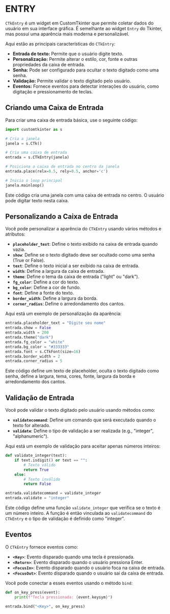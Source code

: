 # ENTRY
`CTkEntry` é um widget em CustomTkinter que permite coletar dados do usuário em sua interface gráfica. É semelhante ao widget `Entry` do Tkinter, mas possui uma aparência mais moderna e personalizável.

Aqui estão as principais características do `CTkEntry`:

* **Entrada de texto:** Permite que o usuário digite texto.
* **Personalização:** Permite alterar o estilo, cor, fonte e outras propriedades da caixa de entrada.
* **Senha:** Pode ser configurado para ocultar o texto digitado como uma senha.
* **Validação:** Permite validar o texto digitado pelo usuário.
* **Eventos:** Fornece eventos para detectar interações do usuário, como digitação e pressionamento de teclas.

## Criando uma Caixa de Entrada
Para criar uma caixa de entrada básica, use o seguinte código:

```python
import customtkinter as s

# Cria a janela
janela = s.CTk()

# Cria uma caixa de entrada
entrada = s.CTkEntry(janela)

# Posiciona a caixa de entrada no centro da janela
entrada.place(relx=0.5, rely=0.5, anchor='c')

# Inicia o loop principal
janela.mainloop()
```

Este código cria uma janela com uma caixa de entrada no centro. O usuário pode digitar texto nesta caixa.

## Personalizando a Caixa de Entrada
Você pode personalizar a aparência do `CTkEntry` usando vários métodos e atributos:

* **`placeholder_text`**: Define o texto exibido na caixa de entrada quando vazia.
* **`show`**: Define se o texto digitado deve ser ocultado como uma senha (True or False).
* **`text`**: Define o texto inicial a ser exibido na caixa de entrada.
* **`width`**: Define a largura da caixa de entrada.
* **`theme`**: Define o tema da caixa de entrada ("light" ou "dark").
* **`fg_color`**: Define a cor do texto.
* **`bg_color`**: Define a cor de fundo.
* **`font`**: Define a fonte do texto.
* **`border_width`**: Define a largura da borda.
* **`corner_radius`**: Define o arredondamento dos cantos.

Aqui está um exemplo de personalização da aparência:

```python
entrada.placeholder_text = "Digite seu nome"
entrada.show = False
entrada.width = 200
entrada.theme("dark")
entrada.fg_color = "white"
entrada.bg_color = "#333333"
entrada.font = s.CTkFont(size=16)
entrada.border_width = 2
entrada.corner_radius = 5
```

Este código define um texto de placeholder, oculta o texto digitado como senha, define a largura, tema, cores, fonte, largura da borda e arredondamento dos cantos.

## Validação de Entrada
Você pode validar o texto digitado pelo usuário usando métodos como:

* **`validatecommand`**: Define um comando que será executado quando o texto for alterado.
* **`validate`**: Define o tipo de validação a ser realizada (e.g., "integer", "alphanumeric").

Aqui está um exemplo de validação para aceitar apenas números inteiros:

```python
def validate_integer(text):
    if text.isdigit() or text == "":
        # Texto válido
        return True
    else:
        # Texto inválido
        return False

entrada.validatecommand = validate_integer
entrada.validate = "integer"
```

Este código define uma função `validate_integer` que verifica se o texto é um número inteiro. A função é então vinculada ao `validatecommand` do `CTkEntry` e o tipo de validação é definido como "integer".

## Eventos
O `CTkEntry` fornece eventos como:

* **`<Key>`**: Evento disparado quando uma tecla é pressionada.
* **`<Return>`**: Evento disparado quando o usuário pressiona Enter.
* **`<FocusIn>`**: Evento disparado quando o usuário foca na caixa de entrada.
* **`<FocusOut>`**: Evento disparado quando o usuário sai da caixa de entrada.

Você pode conectar a esses eventos usando o método `bind`:

```python
def on_key_press(event):
    print(f"Tecla pressionada: {event.keysym}")

entrada.bind("<Key>", on_key_press)
```
